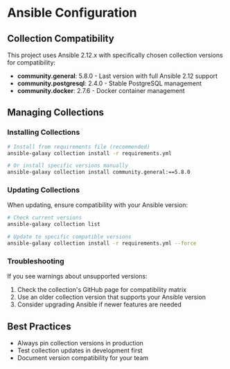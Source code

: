 # Ansible Configuration

## Collection Compatibility

This project uses Ansible 2.12.x with specifically chosen collection versions for compatibility:

- **community.general**: 5.8.0 - Last version with full Ansible 2.12 support
- **community.postgresql**: 2.4.0 - Stable PostgreSQL management
- **community.docker**: 2.7.6 - Docker container management

## Managing Collections

### Installing Collections
```bash
# Install from requirements file (recommended)
ansible-galaxy collection install -r requirements.yml

# Or install specific versions manually
ansible-galaxy collection install community.general:==5.8.0
```

### Updating Collections
When updating, ensure compatibility with your Ansible version:
```bash
# Check current versions
ansible-galaxy collection list

# Update to specific compatible versions
ansible-galaxy collection install -r requirements.yml --force
```

### Troubleshooting
If you see warnings about unsupported versions:
1. Check the collection's GitHub page for compatibility matrix
2. Use an older collection version that supports your Ansible version
3. Consider upgrading Ansible if newer features are needed

## Best Practices
- Always pin collection versions in production
- Test collection updates in development first
- Document version compatibility for your team
